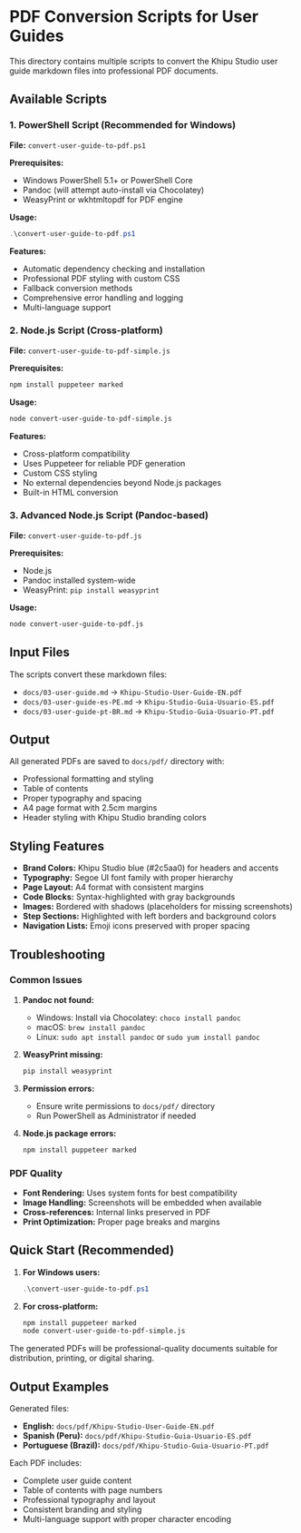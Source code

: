 # PDF Conversion Scripts for User Guides

This directory contains multiple scripts to convert the Khipu Studio user guide markdown files into professional PDF documents.

## Available Scripts

### 1. PowerShell Script (Recommended for Windows)
**File:** `convert-user-guide-to-pdf.ps1`

**Prerequisites:**
- Windows PowerShell 5.1+ or PowerShell Core
- Pandoc (will attempt auto-install via Chocolatey)
- WeasyPrint or wkhtmltopdf for PDF engine

**Usage:**
```powershell
.\convert-user-guide-to-pdf.ps1
```

**Features:**
- Automatic dependency checking and installation
- Professional PDF styling with custom CSS
- Fallback conversion methods
- Comprehensive error handling and logging
- Multi-language support

### 2. Node.js Script (Cross-platform)
**File:** `convert-user-guide-to-pdf-simple.js`

**Prerequisites:**
```bash
npm install puppeteer marked
```

**Usage:**
```bash
node convert-user-guide-to-pdf-simple.js
```

**Features:**
- Cross-platform compatibility
- Uses Puppeteer for reliable PDF generation
- Custom CSS styling
- No external dependencies beyond Node.js packages
- Built-in HTML conversion

### 3. Advanced Node.js Script (Pandoc-based)
**File:** `convert-user-guide-to-pdf.js`

**Prerequisites:**
- Node.js
- Pandoc installed system-wide
- WeasyPrint: `pip install weasyprint`

**Usage:**
```bash
node convert-user-guide-to-pdf.js
```

## Input Files

The scripts convert these markdown files:
- `docs/03-user-guide.md` → `Khipu-Studio-User-Guide-EN.pdf`
- `docs/03-user-guide-es-PE.md` → `Khipu-Studio-Guia-Usuario-ES.pdf`
- `docs/03-user-guide-pt-BR.md` → `Khipu-Studio-Guia-Usuario-PT.pdf`

## Output

All generated PDFs are saved to `docs/pdf/` directory with:
- Professional formatting and styling
- Table of contents
- Proper typography and spacing
- A4 page format with 2.5cm margins
- Header styling with Khipu Studio branding colors

## Styling Features

- **Brand Colors:** Khipu Studio blue (#2c5aa0) for headers and accents
- **Typography:** Segoe UI font family with proper hierarchy
- **Page Layout:** A4 format with consistent margins
- **Code Blocks:** Syntax-highlighted with gray backgrounds
- **Images:** Bordered with shadows (placeholders for missing screenshots)
- **Step Sections:** Highlighted with left borders and background colors
- **Navigation Lists:** Emoji icons preserved with proper spacing

## Troubleshooting

### Common Issues

1. **Pandoc not found:**
   - Windows: Install via Chocolatey: `choco install pandoc`
   - macOS: `brew install pandoc`
   - Linux: `sudo apt install pandoc` or `sudo yum install pandoc`

2. **WeasyPrint missing:**
   ```bash
   pip install weasyprint
   ```

3. **Permission errors:**
   - Ensure write permissions to `docs/pdf/` directory
   - Run PowerShell as Administrator if needed

4. **Node.js package errors:**
   ```bash
   npm install puppeteer marked
   ```

### PDF Quality

- **Font Rendering:** Uses system fonts for best compatibility
- **Image Handling:** Screenshots will be embedded when available
- **Cross-references:** Internal links preserved in PDF
- **Print Optimization:** Proper page breaks and margins

## Quick Start (Recommended)

1. **For Windows users:**
   ```powershell
   .\convert-user-guide-to-pdf.ps1
   ```

2. **For cross-platform:**
   ```bash
   npm install puppeteer marked
   node convert-user-guide-to-pdf-simple.js
   ```

The generated PDFs will be professional-quality documents suitable for distribution, printing, or digital sharing.

## Output Examples

Generated files:
- **English:** `docs/pdf/Khipu-Studio-User-Guide-EN.pdf`
- **Spanish (Peru):** `docs/pdf/Khipu-Studio-Guia-Usuario-ES.pdf`  
- **Portuguese (Brazil):** `docs/pdf/Khipu-Studio-Guia-Usuario-PT.pdf`

Each PDF includes:
- Complete user guide content
- Table of contents with page numbers
- Professional typography and layout
- Consistent branding and styling
- Multi-language support with proper character encoding